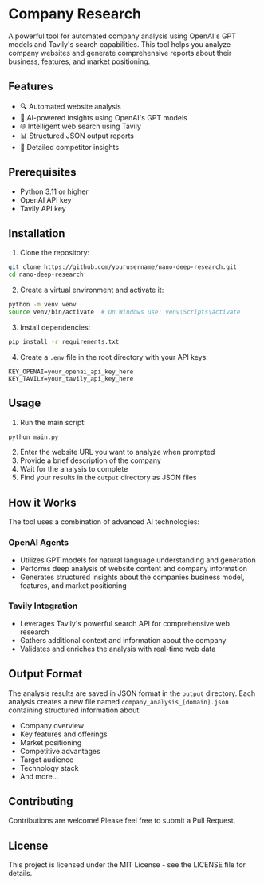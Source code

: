 # Company Research

A powerful tool for automated company analysis using OpenAI's GPT models and Tavily's search capabilities. This tool helps you analyze company websites and generate comprehensive reports about their business, features, and market positioning.

## Features

- 🔍 Automated website analysis
- 🤖 AI-powered insights using OpenAI's GPT models
- 🌐 Intelligent web search using Tavily
- 📊 Structured JSON output reports
- 🎯 Detailed competitor insights

## Prerequisites

- Python 3.11 or higher
- OpenAI API key
- Tavily API key

## Installation

1. Clone the repository:
```bash
git clone https://github.com/yourusername/nano-deep-research.git
cd nano-deep-research
```

2. Create a virtual environment and activate it:
```bash
python -m venv venv
source venv/bin/activate  # On Windows use: venv\Scripts\activate
```

3. Install dependencies:
```bash
pip install -r requirements.txt
```

4. Create a `.env` file in the root directory with your API keys:
```
KEY_OPENAI=your_openai_api_key_here
KEY_TAVILY=your_tavily_api_key_here
```

## Usage

1. Run the main script:
```bash
python main.py
```

2. Enter the website URL you want to analyze when prompted
3. Provide a brief description of the company
4. Wait for the analysis to complete
5. Find your results in the `output` directory as JSON files

## How it Works

The tool uses a combination of advanced AI technologies:

### OpenAI Agents
- Utilizes GPT models for natural language understanding and generation
- Performs deep analysis of website content and company information
- Generates structured insights about the companies business model, features, and market positioning

### Tavily Integration
- Leverages Tavily's powerful search API for comprehensive web research
- Gathers additional context and information about the company
- Validates and enriches the analysis with real-time web data

## Output Format

The analysis results are saved in JSON format in the `output` directory. Each analysis creates a new file named `company_analysis_[domain].json` containing structured information about:

- Company overview
- Key features and offerings
- Market positioning
- Competitive advantages
- Target audience
- Technology stack
- And more...

## Contributing

Contributions are welcome! Please feel free to submit a Pull Request.

## License

This project is licensed under the MIT License - see the LICENSE file for details.

